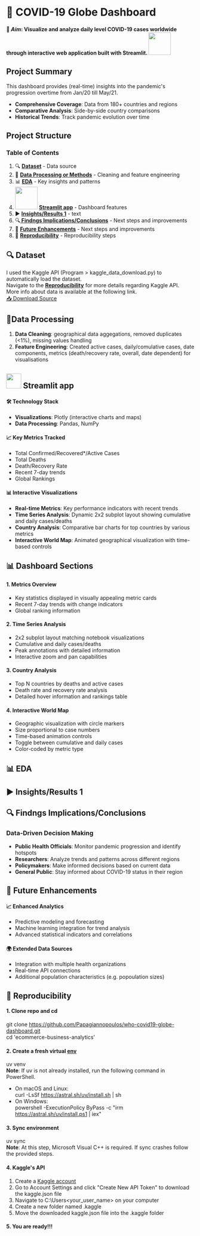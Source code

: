 # 🦠 **COVID-19 Globe Dashboard** 
#### 🎯 ***Aim***: Visualize and analyze daily level COVID-19 cases worldwide through interactive web application built with **Streamlit**. <img src="https://streamlit.io/images/brand/streamlit-logo-secondary-colormark-darktext.png" width="60"/>  

## Project Summary 
This dashboard provides (real-time) insights into the pandemic's progression overtime from Jan/20 till May/21.
- **Comprehensive Coverage**: Data from 180+ countries and regions
- **Comparative Analysis**: Side-by-side country comparisons
- **Historical Trends**: Track pandemic evolution over time

## Project Structure

### Table of Contents
1. 🔍 **[ Dataset](#-dataset)** - Data source  
2. 🧹 **[ Data Processing or Methods](#data-processing)** - Cleaning and feature engineering  
3. 📊 **[ EDA](#-eda)** - Key insights and patterns  
4. <img src="https://streamlit.io/images/brand/streamlit-logo-secondary-colormark-darktext.png" width="60"/> **[ Streamlit app](#-streamlit-app)** - Dashboard features  
5. ▶️ **[ Insights/Results 1](#%EF%B8%8F-insightsresults-1)** - text  
6. 🔍**[ Findngs Implications/Conclusions](#-findngs-Implications/Conclusions)** - Next steps and improvements  
7. 🚀 **[ Future Enhancements](#-future-enhancements)** - Next steps and improvements  
8. 🔁 **[ Reproducibility](#-reproducibility)** - Reproducibility steps  

## 🔍 Dataset 
I used the Kaggle API (Program > kaggle_data_download.py) to automatically load the dataset.  
Navigate to the **[ Reproducibility](#-reproducibility)** for more details regarding Kaggle API.  
More info about data is available at the following link.  
	[📥 Download Source](https://www.kaggle.com/datasets/sudalairajkumar/novel-corona-virus-2019-dataset)

## 🧹Data Processing
1) **Data Cleaning**: geographical data aggegations, removed duplicates (<1%), missing values handling  
2) **Feature Engineering**: Created active cases, daily/comulative cases, date components, metrics (death/recovery rate, overall, date dependent) for visualisations  

## <img src="https://streamlit.io/images/brand/streamlit-logo-secondary-colormark-darktext.png" width="40"/> Streamlit app
#### 🛠️ Technology Stack
- **Visualizations**: Plotly (interactive charts and maps)
- **Data Processing**: Pandas, NumPy

#### 📈 Key Metrics Tracked
- Total Confirmed/Recovered*/Active Cases
- Total Deaths
- Death/Recovery Rate
- Recent 7-day trends
- Global Rankings

#### 📊 Interactive Visualizations
- **Real-time Metrics**: Key performance indicators with recent trends
- **Time Series Analysis**: Dynamic 2x2 subplot layout showing cumulative and daily cases/deaths
- **Country Analysis**: Comparative bar charts for top countries by various metrics
- **Interactive World Map**: Animated geographical visualization with time-based controls

## 📊 Dashboard Sections

#### 1. Metrics Overview
- Key statistics displayed in visually appealing metric cards
- Recent 7-day trends with change indicators
- Global ranking information

#### 2. Time Series Analysis
- 2x2 subplot layout matching notebook visualizations
- Cumulative and daily cases/deaths
- Peak annotations with detailed information
- Interactive zoom and pan capabilities

#### 3. Country Analysis
- Top N countries by deaths and active cases
- Death rate and recovery rate analysis
- Detailed hover information and rankings table

#### 4. Interactive World Map
- Geographic visualization with circle markers
- Size proportional to case numbers
- Time-based animation controls
- Toggle between cumulative and daily cases
- Color-coded by metric type

## 📊 EDA


## ▶️ Insights/Results 1


## 🔍 Findngs Implications/Conclusions
### Data-Driven Decision Making
- **Public Health Officials**: Monitor pandemic progression and identify hotspots
- **Researchers**: Analyze trends and patterns across different regions
- **Policymakers**: Make informed decisions based on current data
- **General Public**: Stay informed about COVID-19 status in their region

## 🚀 Future Enhancements

#### 📈 Enhanced Analytics
- Predictive modeling and forecasting
- Machine learning integration for trend analysis
- Advanced statistical indicators and correlations

#### 🌍 Extended Data Sources
- Integration with multiple health organizations
- Real-time API connections
- Additional population characteristics (e.g. popoulation sizes)

## 🔁 Reproducibility
#### 1. Clone repo and cd
git clone https://github.com/Papagiannopoulos/who-covid19-globe-dashboard.git   
cd 'ecommerce-business-analytics'

#### 2. Create a fresh virtual [env](https://github.com/astral-sh/uv)
uv venv  
**Note**: If uv is not already installed, run the following command in PowerShell.  
- On macOS and Linux:  
curl -LsSf https://astral.sh/uv/install.sh | sh  
- On Windows:  
powershell -ExecutionPolicy ByPass -c "irm https://astral.sh/uv/install.ps1 | iex"

#### 3. Sync environment
uv sync  
**Note**: At this step, Microsoft Visual C++ is required. If sync crashes follow the provided steps.

#### 4. Kaggle's API  
1) Create a [Kaggle account](https://www.kaggle.com)  
2) Go to Account Settings and click "Create New API Token" to download the kaggle.json file  
3) Navigate to C:\Users\<your_user_name> on your computer  
4) Create a new folder named .kaggle  
5) Move the downloaded kaggle.json file into the .kaggle folder

#### 5. You are ready!!!